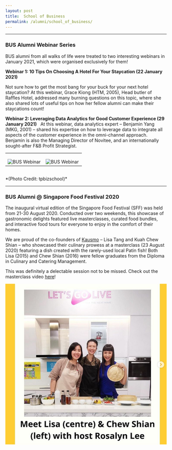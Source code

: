 ```yaml
---
layout: post
title:  School of Business
permalink: /alumni/school_of_business/
---
```

---
### BUS Alumni Webinar Series ###
BUS alumni from all walks of life were treated to two interesting webinars in January 2021, which were organised exclusively for them! 

**Webinar 1: 10 Tips On Choosing A Hotel For Your Staycation (22 January 2021)**

Not sure how to get the most bang for your buck for your next hotel staycation? At this webinar, Grace Kiong (HTM, 2005), Head butler of Raffles Hotel, addressed many burning questions on this topic, where she also shared lots of useful tips on how her fellow alumni can make their staycations count! 

**Webinar 2: Leveraging Data Analytics for Good Customer Experience (29 January 2021)**
 
At this webinar, data analytics expert – Benjamin Yang (MKG, 2001) – shared his expertise on how to leverage data to integrate all aspects of the customer experience in the omni-channel approach. Benjamin is also the Managing Director of Novitee, and an internationally sought-after F&B Profit Strategist.

<div>
    <table>
        <tr>
            <td style="width:49%"><br>
                    <image src="{{site.baseurl}}/images/BeConnected_buzz_BUS1" style="display:block;margin-left:auto;margin-right:auto;" alt="BUS Webinar">
                    </image>
            </td>
            <td style="width:49%"><br>
                    <image src="{{site.baseurl}}/images/BeConnected_buzz_BUS1" style="display:block;margin-left:auto;margin-right:auto;" alt="BUS Webinar">
                    </image>
            </td>
         </tr>
    </table>
</div>
<br>*(Photo Credit: tpbizschool)*

---
### BUS Alumni @ Singapore Food Festival 2020 ###
The inaugural virtual edition of the Singapore Food Festival (SFF) was held from 21-30 August 2020. Conducted over two weekends, this showcase of gastronomic delights featured live masterclasses, curated food bundles, and interactive food tours for everyone to enjoy in the comfort of their homes.

We are proud of the co-founders of [Kausmo](https://www.instagram.com/kausmosg/?hl=en) – Lisa Tang and Kuah Chew Shian – who showcased their culinary prowess at a masterclass (23 August 2020) featuring a dish created with the rarely-used local Patin fish! Both Lisa (2015) and Chew Shian (2016) were fellow graduates from the Diploma in Culinary and Catering Management. 

This was definitely a delectable session not to be missed. Check out the masterclass video [here](https://www.youtube.com/watch?app=desktop&v=6Tyn4Wp7bG8)! 

![Singapore Food Fest](/images/BeConnected_buzz_BUS3.png)

